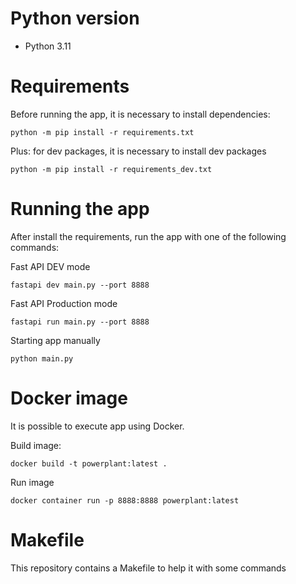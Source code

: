 # Python version

- Python 3.11

# Requirements

Before running the app, it is necessary to install dependencies:

```
python -m pip install -r requirements.txt
```

Plus: for dev packages, it is necessary to install dev packages

```
python -m pip install -r requirements_dev.txt
```

# Running the app

After install the requirements, run the app with one of the following commands:

Fast API DEV mode
```
fastapi dev main.py --port 8888
```

Fast API Production mode
```
fastapi run main.py --port 8888
```

Starting app manually
```
python main.py
```

# Docker image

It is possible to execute app using Docker.

Build image:

```
docker build -t powerplant:latest .
```

Run image
```
docker container run -p 8888:8888 powerplant:latest
```

# Makefile

This repository contains a Makefile to help it with some commands